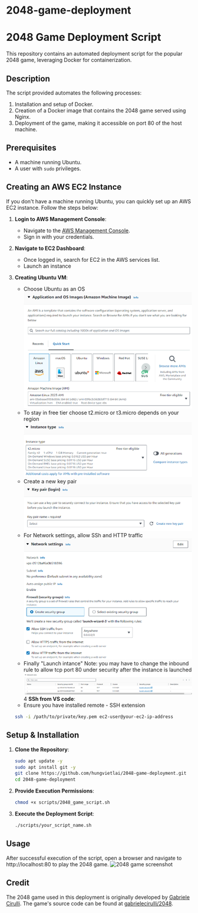 # 2048-game-deployment
# 2048 Game Deployment Script

This repository contains an automated deployment script for the popular 2048 game, leveraging Docker for containerization.

## Description

The script provided automates the following processes:
1. Installation and setup of Docker.
2. Creation of a Docker image that contains the 2048 game served using Nginx.
3. Deployment of the game, making it accessible on port 80 of the host machine.

## Prerequisites

- A machine running Ubuntu.
- A user with `sudo` privileges.


## Creating an AWS EC2 Instance

If you don't have a machine running Ubuntu, you can quickly set up an AWS EC2 instance. Follow the steps below:

1. **Login to AWS Management Console**:
    - Navigate to the [AWS Management Console](https://aws.amazon.com/console/).
    - Sign in with your credentials.

2. **Navigate to EC2 Dashboard**:
    - Once logged in, search for EC2 in the AWS services list.
    - Launch an instance
3. **Creating Ubuntu VM**: 
    - Choose Ubuntu as an OS
    ![Ubuntu as OS](https://github.com/hungvietlai/2048-game-deployment/blob/main/images/Screenshot%202023-10-02%20224224.png)
    - To stay in free tier choose t2.micro or t3.micro depends on your region
    ![t2.micro instance](https://github.com/hungvietlai/2048-game-deployment/blob/main/images/t2.micro.png)
    - Create a new key pair
    ![Create key pair](https://github.com/hungvietlai/2048-game-deployment/blob/main/images/keypair.png)
    - For Network settings, allow SSh and HTTP traffic
    ![Network settings](https://github.com/hungvietlai/2048-game-deployment/blob/main/images/network.png)
    - Finally "Launch intance" 
    Note: you may have to change the inbound rule to allow tcp port 80 under security after the instance is launched
    ![port80 settings](https://github.com/hungvietlai/2048-game-deployment/blob/main/images/port80.png)
4 **SSh from VS code**: 
    - Ensure you have installed remote - SSH extension
    ```bash
    ssh -i /path/to/private/key.pem ec2-user@your-ec2-ip-address


## Setup & Installation

1. **Clone the Repository**:
   ```bash
   sudo apt update -y
   sudo apt install git -y
   git clone https://github.com/hungvietlai/2048-game-deployment.git
   cd 2048-game-deployment
2. **Provide Execution Permissions**:
    ```bash
    chmod +x scripts/2048_game_script.sh
3. **Execute the Deployment Script**:
    ```bash
    ./scripts/your_script_name.sh

## Usage

After successful execution of the script, open a browser and navigate to http://localhost:80 to play the 2048 game.
![2048 game screenshot](https://github.com/hungvietlai/2048-game-deployment/blob/main/images/2048_game.png)

## Credit 
The 2048 game used in this deployment is originally developed by [Gabriele Cirulli](https://github.com/gabrielecirulli/2048). The game's source code can be found at [gabrielecirulli/2048](https://github.com/gabrielecirulli/2048).

